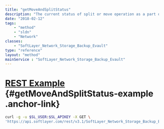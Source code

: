 ```yaml
---
title: "getMoveAndSplitStatus"
description: "The current status of split or move operation as a part of volume duplication."
date: "2018-02-12"
tags:
    - "method"
    - "sldn"
    - "Network"
classes:
    - "SoftLayer_Network_Storage_Backup_Evault"
type: "reference"
layout: "method"
mainService : "SoftLayer_Network_Storage_Backup_Evault"
---
```


# [REST Example](#getMoveAndSplitStatus-example) <a href="/article/rest/"><i class="fas fa-question"></i></a> {#getMoveAndSplitStatus-example .anchor-link} 
```bash
curl -g -u $SL_USER:$SL_APIKEY -X GET \
'https://api.softlayer.com/rest/v3.1/SoftLayer_Network_Storage_Backup_Evault/{SoftLayer_Network_Storage_Backup_EvaultID}/getMoveAndSplitStatus'
```
